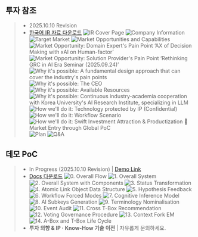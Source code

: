 ## 투자 참조
> - 2025.10.10 Revision
> - <a href="https://drive.google.com/file/d/1tgK9Kl2X68F4IIMqCcvfpUHWYIeBZyCQ/view?usp=sharing" target="_blank">한국어 IR 자료 다운로드</a>
![IR Cover Page](/IR/1_cover.PNG)
![Company Information](/IR/2_company_info.PNG)
![Target Market](/IR/3_markets.PNG)
![Market Opportunities and Capabilities](/IR/4_market_opp.PNG)
![Market Opportunity: Domain Expert's Pain Point ‘AX of Decision Making with xAI on Human-factor’](/IR/5_market_opp_ev1.PNG)
![Market Opportunity: Solution Provider's Pain Point ‘Rethinking GRC in AI Era Seminar (2025.09.24)’](/IR/6_market_opp_ev2.PNG)
![Why it's possible: A fundamental design approach that can cover the industry's pain points](/IR/7_pos_ana1.PNG)
![Why it's possible: The CEO](/IR/8_pos_ana2.PNG)
![Why it's possible: Available Resources](/IR/9_pos_ana3.PNG)
![Why it's possible: Continuous industry-academia cooperation with Korea University's AI Research Institute, specializing in LLM](/IR/10_pos_ana4.PNG)
![How we'll do it: Technology protected by IP (Confidential)](/IR/11_how1.PNG)
![How we'll do it: Workflow Scenario](/IR/12_how2.PNG)
![How we'll do it: Swift Investment Attraction & Productization  Market Entry through Global PoC](/IR/13_how3.PNG)
![Plan](/IR/14_plan.PNG)
![Q&A](/IR/15_contact.PNG)

## 데모 PoC
> - In Progress (2025.10.10 Revision) | <a href="https://worflogy.com" target="_blank">Demo Link</a>
> - <a href="https://drive.google.com/file/d/1Nsm9IdolCJ3Vi6HguaNp3o6vA1YL-AZE/view?usp=sharing" target="_blank">Docs 다운로드</a>
![0. Overall Flow](/demo/0.%20Overall%20Flow.png)
![1. Overall System](/demo/1.%20Overall%20System%20P1.png)
![2. Overall System with Components](/demo/2.%20Overall%20System%20P2.png)
![3. Status Transformation](/demo/3.%20Status%20Transformation.png)
![4. Atomic Link Object Data Structure](/demo/4.%20Atomic%20Link%20Object%20DS.png)
![5. Hypothesis Feedback](/demo/5.%20Hypothesis%20Feedback.png)
![6. Workflow Forced Modes](/demo/6.%20Workflow%20Forced%20Modes.png)
![7. Cognitive Inference Model](/demo/7.%20Cognitive%20Inference%20Model.png)
![8. AI Subkeys Generation](/demo/8.%20AI%20Subkeys%20Generation.png)
![9. Terminology Nominalisation](/demo/9.%20Terminology%20Nominalisation.png)
![10. Event Audit](/demo/10.%20Event%20Audit.png)
![11. Cross T-Box Recommendation](/demo/11.%20Cross%20T-Box%20Recommendation.png)
![12. Voting Governance Procedure](/demo/12.%20Voting%20Governance%20Procedure.png)
![13. Context Fork EM](/demo/13.%20Context%20Fork%20EM.png)
![14. A-Box and T-Box Life Cycle](/demo/14.%20A-Box%20and%20T-Box%20Life%20Cycle.png)
> - **투자 의향 & IP · Know-How 기술 이전** | 자유롭게 문의하세요.